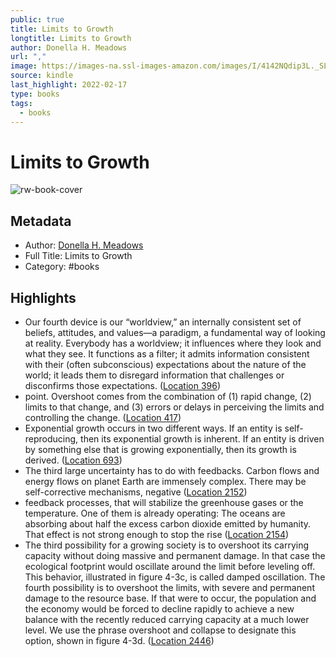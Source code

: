 ```yaml
---
public: true
title: Limits to Growth
longtitle: Limits to Growth
author: Donella H. Meadows
url: ","
image: https://images-na.ssl-images-amazon.com/images/I/4142NQdip3L._SL200_.jpg
source: kindle
last_highlight: 2022-02-17
type: books
tags:
  - books
---
```

# Limits to Growth

![rw-book-cover](https://images-na.ssl-images-amazon.com/images/I/4142NQdip3L._SL200_.jpg)

## Metadata
- Author: [Donella H. Meadows](Donella%20H.%20Meadows.md)
- Full Title: Limits to Growth
- Category: #books

## Highlights
- Our fourth device is our “worldview,” an internally consistent set of beliefs, attitudes, and values—a paradigm, a fundamental way of looking at reality. Everybody has a worldview; it influences where they look and what they see. It functions as a filter; it admits information consistent with their (often subconscious) expectations about the nature of the world; it leads them to disregard information that challenges or disconfirms those expectations. ([Location 396](https://readwise.io/to_kindle?action=open&asin=B007EDYJDA&location=396))
- point. Overshoot comes from the combination of (1) rapid change, (2) limits to that change, and (3) errors or delays in perceiving the limits and controlling the change. ([Location 417](https://readwise.io/to_kindle?action=open&asin=B007EDYJDA&location=417))
- Exponential growth occurs in two different ways. If an entity is self-reproducing, then its exponential growth is inherent. If an entity is driven by something else that is growing exponentially, then its growth is derived. ([Location 693](https://readwise.io/to_kindle?action=open&asin=B007EDYJDA&location=693))
- The third large uncertainty has to do with feedbacks. Carbon flows and energy flows on planet Earth are immensely complex. There may be self-corrective mechanisms, negative ([Location 2152](https://readwise.io/to_kindle?action=open&asin=B007EDYJDA&location=2152))
- feedback processes, that will stabilize the greenhouse gases or the temperature. One of them is already operating: The oceans are absorbing about half the excess carbon dioxide emitted by humanity. That effect is not strong enough to stop the rise ([Location 2154](https://readwise.io/to_kindle?action=open&asin=B007EDYJDA&location=2154))
- The third possibility for a growing society is to overshoot its carrying capacity without doing massive and permanent damage. In that case the ecological footprint would oscillate around the limit before leveling off. This behavior, illustrated in figure 4-3c, is called damped oscillation. The fourth possibility is to overshoot the limits, with severe and permanent damage to the resource base. If that were to occur, the population and the economy would be forced to decline rapidly to achieve a new balance with the recently reduced carrying capacity at a much lower level. We use the phrase overshoot and collapse to designate this option, shown in figure 4-3d. ([Location 2446](https://readwise.io/to_kindle?action=open&asin=B007EDYJDA&location=2446))
